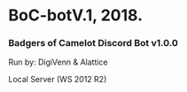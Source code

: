 # BoC-botV.1, 2018.

### Badgers of Camelot Discord Bot v1.0.0
Run by: DigiVenn & Alattice

Local Server (WS 2012 R2)

